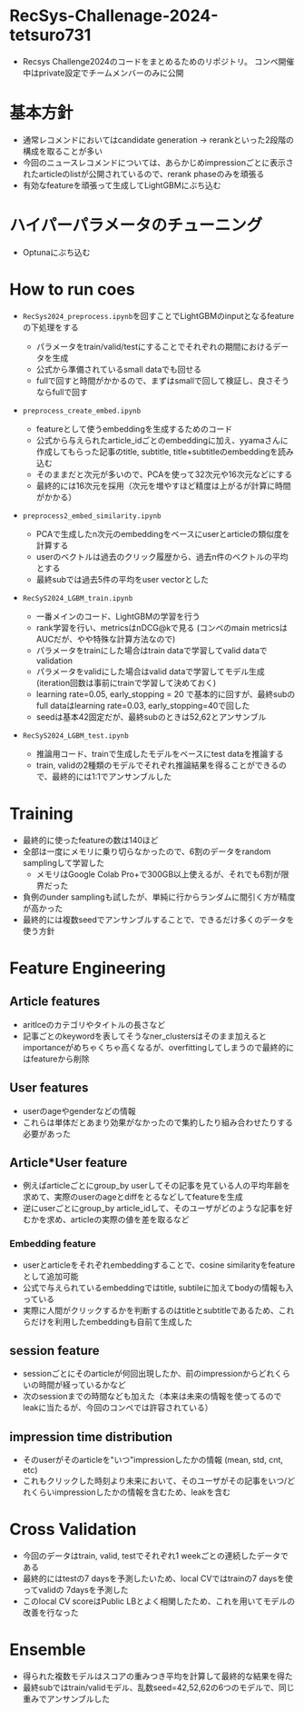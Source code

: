 # RecSys-Challenage-2024-tetsuro731

- Recsys Challenge2024のコードをまとめるためのリポジトリ。
コンペ開催中はprivate設定でチームメンバーのみに公開

# 基本方針
- 通常レコメンドにおいてはcandidate generation -> rerankといった2段階の構成を取ることが多い
- 今回のニュースレコメンドについては、あらかじめimpressionごとに表示されたarticleのlistが公開されているので、rerank phaseのみを頑張る
- 有効なfeatureを頑張って生成してLightGBMにぶち込む

# ハイパーパラメータのチューニング
- Optunaにぶち込む

# How to run coes

- `RecSys2024_preprocess.ipynb`を回すことでLightGBMのinputとなるfeatureの下処理をする
  - パラメータをtrain/valid/testにすることでそれぞれの期間におけるデータを生成
  - 公式から準備されているsmall dataでも回せる
  - fullで回すと時間がかかるので、まずはsmallで回して検証し、良さそうならfullで回す

- `preprocess_create_embed.ipynb`
  - featureとして使うembeddingを生成するためのコード
  - 公式から与えられたarticle_idごとのembeddingに加え、yyamaさんに作成してもらった記事のtitle, subtitle, title+subtitleのembeddingを読み込む
  - そのままだと次元が多いので、PCAを使って32次元や16次元などにする
  - 最終的には16次元を採用（次元を増やすほど精度は上がるが計算に時間がかかる）
    
- `preprocess2_embed_similarity.ipynb`
  - PCAで生成したn次元のembeddingをベースにuserとarticleの類似度を計算する
  - userのベクトルは過去のクリック履歴から、過去n件のベクトルの平均とする
  - 最終subでは過去5件の平均をuser vectorとした
    
- `RecSyS2024_LGBM_train.ipynb`
  - 一番メインのコード、LightGBMの学習を行う
  - rank学習を行い、metricsはnDCG@kで見る (コンペのmain metricsはAUCだが、やや特殊な計算方法なので)
  - パラメータをtrainにした場合はtrain dataで学習してvalid dataでvalidation
  - パラメータをvalidにした場合はvalid dataで学習してモデル生成 (iteration回数は事前にtrainで学習して決めておく)
  - learning rate=0.05, early_stopping = 20 で基本的に回すが、最終subのfull dataはlearning rate=0.03, early_stopping=40で回した
  - seedは基本42固定だが、最終subのときは52,62とアンサンブル
    
- `RecSyS2024_LGBM_test.ipynb`
  - 推論用コード、trainで生成したモデルをベースにtest dataを推論する
  - train, validの2種類のモデルでそれぞれ推論結果を得ることができるので、最終的には1:1でアンサンブルした

# Training
- 最終的に使ったfeatureの数は140ほど
- 全部は一度にメモリに乗り切らなかったので、6割のデータをrandom samplingして学習した
  - メモリはGoogle Colab Pro+で300GB以上使えるが、それでも6割が限界だった
- 負例のunder samplingも試したが、単純に行からランダムに間引く方が精度が高かった
- 最終的には複数seedでアンサンブルすることで、できるだけ多くのデータを使う方針

# Feature Engineering
## Article features
- aritlceのカテゴリやタイトルの長さなど
- 記事ごとのkeywordを表してそうなner_clustersはそのまま加えるとimportanceがめちゃくちゃ高くなるが、overfittingしてしまうので最終的にはfeatureから削除

## User features
- userのageやgenderなどの情報
- これらは単体だとあまり効果がなかったので集約したり組み合わせたりする必要があった

## Article*User feature
- 例えばarticleごとにgroup_by userしてその記事を見ている人の平均年齢を求めて、実際のuserのageとdiffをとるなどしてfeatureを生成
- 逆にuserごとにgroup_by article_idして、そのユーザがどのような記事を好むかを求め、articleの実際の値を差を取るなど

### Embedding feature
- userとarticleをそれぞれembeddingすることで、cosine similarityをfeatureとして追加可能
- 公式で与えられているembeddingではtitle, subtileに加えてbodyの情報も入っている
- 実際に人間がクリックするかを判断するのはtitleとsubtitleであるため、これらだけを利用したembeddingも自前て生成した

## session feature
- sessionごとにそのarticleが何回出現したか、前のimpressionからどれくらいの時間が経っているかなど
- 次のsessionまでの時間なども加えた（本来は未来の情報を使ってるのでleakに当たるが、今回のコンペでは許容されている）

## impression time distribution
- そのuserがそのarticleを"いつ"impressionしたかの情報 (mean, std, cnt, etc)
- これもクリックした時刻より未来において、そのユーザがその記事をいつ/どれくらいimpressionしたかの情報を含むため、leakを含む

# Cross Validation
- 今回のデータはtrain, valid, testでそれぞれ1 weekごとの連続したデータである
- 最終的にはtestの7 daysを予測したいため、local CVではtrainの7 daysを使ってvalidの 7daysを予測した
- このlocal CV scoreはPublic LBとよく相関したため、これを用いてモデルの改善を行なった

# Ensemble
- 得られた複数モデルはスコアの重みつき平均を計算して最終的な結果を得た
- 最終subではtrain/validモデル、乱数seed=42,52,62の6つのモデルで、同じ重みでアンサンブルした
